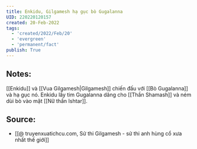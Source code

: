 ```yaml
---
title: Enkidu, Gilgamesh hạ gục bò Gugalanna
UID: 220220120157
created: 20-Feb-2022
tags:
  - 'created/2022/Feb/20'
  - 'evergreen'
  - 'permanent/fact'
publish: True
---
```

## Notes:
[[Enkidu]] và [[Vua Gilgamesh|Gilgamesh]] chiến đấu với [[Bò Gugalanna]] và hạ gục nó. Enkidu lấy tim Gugalanna dâng cho [[Thần Shamash]] và ném dùi bò vào mặt [[Nữ thần Ishtar]].

## Source:
- [[@ truyenxuatichcu.com, Sử thi Gilgamesh - sử thi anh hùng cổ xưa nhất thế giới]]


